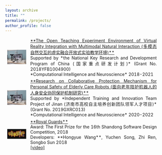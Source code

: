 ```yaml
---
layout: archive
title: ""
permalink: /projects/
author_profile: false
---
```


<table style="border-collapse: collapse; border: none;">
<colgroup>
<col width="15%" />
<col width="85%" />
</colgroup>
<tbody style="border: none;">

<tr>
<td style="border: none;"><img src="/images/vr.png" width="250"></td>
<td markdown="span" style="border: none; text-align:justify"><a href="https://www.hindawi.com/journals/cin/2022/3545850/" target="_blank">**The Open Teaching Experiment Environment of Virtual Reality Integration with Multimodal Natural Interaction (多模态自然交互的虚实融合开放式实验教学环境)**</a><br>Supported by *the National Key Research and Development Program of China (国家重点研发计划)* (Grant No. 2018YFB1004900)<br>*Computational Intelligence and Neuroscience* 2018-2021<br></td>
</tr>

<tr>
<td style="border: none;"><img src="/images/vr.png" width="250"></td>
<td markdown="span" style="border: none; text-align:justify"><a href="https://www.hindawi.com/journals/cin/2022/3545850/" target="_blank">**Research on Collaborative Protection Mechanism for Personal Safety of Elderly Care Robots (面向老年陪护机器人的人身安全协同保护机制研究)**</a><br>Supported by *Independent Training and Innovation Team Project of Jinan (济南市高校自主培养创新团队领军人才项目)* (Grant No. 2019GXRC013)<br>*Computational Intelligence and Neuroscience* 2020-2022<br></td>
</tr>

<tr>
<td style="border: none;"><img src="/images/Royal Guards.png" width="250"></td>
<td markdown="span" style="border: none; text-align:justify"><a href="https://www.hindawi.com/journals/cin/2022/3545850/" target="_blank">**Royal Guards**</a><br>Award: The First Prize for the 16th Shandong Software Design Competition, 2018<br>Developers: **Hongyue Wang**, Yuchen Song, Zhi Ren, Songbo Sun 2018<br><a href="https://youtu.be/XeN8KAS22Oc" target="_blank">[video]</a></td>
</tr>



</tbody>
</table>
